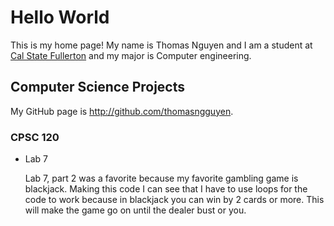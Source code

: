 # Hello World

This is my home page! My name is Thomas Nguyen and I am a student at [Cal State Fullerton](http://www.fullerton.edu/) and my major is Computer engineering.

## Computer Science Projects

My GitHub page is http://github.com/thomasngguyen.

### CPSC 120

* Lab 7

    Lab 7, part 2 was a favorite because my favorite gambling game is blackjack. Making this code I can see that I have to use loops for the code to work because in blackjack you can win by 2 cards or more. This will make the game go on until the dealer bust or you. 